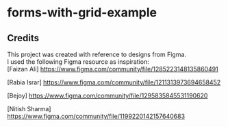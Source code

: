 # forms-with-grid-example

## Credits
This project was created with reference to designs from Figma.  
I used the following Figma resource as inspiration:  
[Faizan Ali] https://www.figma.com/community/file/1285223148135860491

[Rabia Israr] https://www.figma.com/community/file/1211313973694658452

[Bejoy] https://www.figma.com/community/file/1295835845531190620

[Nitish Sharma] https://www.figma.com/community/file/1199220142157640683